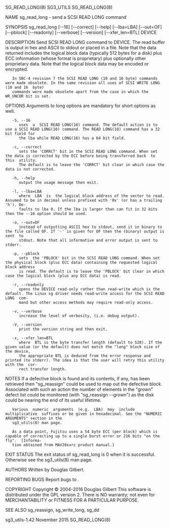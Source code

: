 SG_READ_LONG(8)								   SG3_UTILS							       SG_READ_LONG(8)

NAME
       sg_read_long - send a SCSI READ LONG command

SYNOPSIS
       sg_read_long [--16] [--correct] [--help] [--lba=LBA] [--out=OF] [--pblock] [--readonly] [--verbose] [--version] [--xfer_len=BTL] DEVICE

DESCRIPTION
       Send  SCSI  READ LONG command to DEVICE. The read buffer is output in hex and ASCII to stdout or placed in a file. Note that the data returned includes
       the logical block data (typically 512 bytes for a disk) plus ECC information (whose format is proprietary) plus optionally other proprietary data. Note
       that the logical block data may be encoded or encrypted.

       In SBC-4 revision 7 the SCSI READ LONG (10 and 16 byte) commands were made obsolete. In the same revision all uses of SCSI WRITE LONG (10 and 16	 byte)
       commands were made obsolete apart from the case in which the WR_UNCOR bit is set.

OPTIONS
       Arguments to long options are mandatory for short options as well.

       -S, --16
	      uses  a  SCSI READ LONG(16) command. The default action is to use a SCSI READ LONG(10) command. The READ LONG(10) command has a 32 bit field for
	      the lba while READ LONG(16) has a 64 bit field.

       -c, --correct
	      sets the 'CORRCT' bit in the SCSI READ LONG command. When set the data is corrected by the ECC before being transferred back  to	this  utility.
	      The default is to leave the 'CORRCT' bit clear in which case the data is not corrected.

       -h, --help
	      output the usage message then exit.

       -l, --lba=LBA
	      where  LBA  is  the logical block address of the sector to read. Assumed to be in decimal unless prefixed with '0x' (or has a trailing 'h'). De‐
	      faults to lba 0. If the lba is larger than can fit in 32 bits then the --16 option should be used.

       -o, --out=OF
	      instead of outputting ASCII hex to stdout, send it in binary to the file called OF. If '-' is given for OF then the (binary) output is  sent  to
	      stdout. Note that all informative and error output is sent to stderr.

       -p, --pblock
	      sets  the 'PBLOCK' bit in the SCSI READ LONG command. When set the physical block (plus ECC data) containing the requested logical block address
	      is read. The default is to leave the 'PBLOCK' bit clear in which case the logical block (plus any ECC data) is read.

       -r, --readonly
	      opens the DEVICE read-only rather than read-write which is the default. The Linux sg driver needs read-write access for the SCSI READ LONG  com‐
	      mand but other access methods may require read-only access.

       -v, --verbose
	      increase the level of verbosity, (i.e. debug output).

       -V, --version
	      print the version string and then exit.

       -x, --xfer_len=BTL
	      where  BTL is the byte transfer length (default to 520). If the given value (or the default) does not match the "long" block size of the device,
	      the appropriate BTL is deduced from the error response and printed (to stderr). The idea is that the user will retry this utility with the  cor‐
	      rect transfer length.

NOTES
       If  a defective block is found and its contents, if any, has been retrieved then "sg_reassign" could be used to map out the defective block. Associated
       with such an action the number of elements in the "grown" defect list could be monitored (with "sg_reassign --grown") as the disk could be nearing  the
       end of its useful lifetime.

       Various	numeric	 arguments  (e.g.  LBA)	 may  include  multiplicative  suffixes or be given in hexadecimal. See the "NUMERIC ARGUMENTS" section in the
       sg3_utils(8) man page.

       As a data point, Fujitsu uses a 54 byte ECC (per block) which is capable of correcting up to a single burst error or 216 bits "on the  fly".  [Informa‐
       tion obtained from MAV20xxrc product manual.]

EXIT STATUS
       The exit status of sg_read_long is 0 when it is successful. Otherwise see the sg3_utils(8) man page.

AUTHORS
       Written by Douglas Gilbert.

REPORTING BUGS
       Report bugs to <dgilbert at interlog dot com>.

COPYRIGHT
       Copyright © 2004-2016 Douglas Gilbert
       This software is distributed under the GPL version 2. There is NO warranty; not even for MERCHANTABILITY or FITNESS FOR A PARTICULAR PURPOSE.

SEE ALSO
       sg_reassign, sg_write_long, sg_dd

sg3_utils-1.42								 November 2015							       SG_READ_LONG(8)
